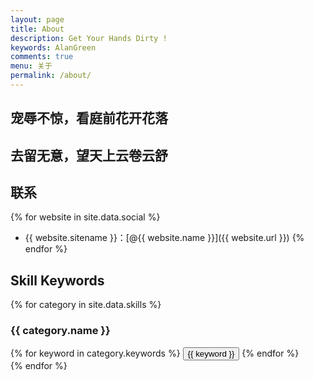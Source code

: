 ```yaml
---
layout: page
title: About
description: Get Your Hands Dirty !
keywords: AlanGreen
comments: true
menu: 关于
permalink: /about/
---
```


## 宠辱不惊，看庭前花开花落

## 去留无意，望天上云卷云舒

## 联系

{% for website in site.data.social %}
* {{ website.sitename }}：[@{{ website.name }}]({{ website.url }})
{% endfor %}

## Skill Keywords

{% for category in site.data.skills %}
### {{ category.name }}
<div class="btn-inline">
{% for keyword in category.keywords %}
<button class="btn btn-outline" type="button">{{ keyword }}</button>
{% endfor %}
</div>
{% endfor %}
